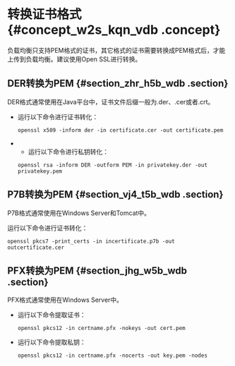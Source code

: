 # 转换证书格式 {#concept_w2s_kqn_vdb .concept}

负载均衡只支持PEM格式的证书，其它格式的证书需要转换成PEM格式后，才能上传到负载均衡。建议使用Open SSL进行转换。

## DER转换为PEM {#section_zhr_h5b_wdb .section}

DER格式通常使用在Java平台中，证书文件后缀一般为.der、.cer或者.crt。

-   运行以下命令进行证书转化：

    ```
    openssl x509 -inform der -in certificate.cer -out certificate.pem
    ```

-   -   运行以下命令进行私钥转化：

    ```
    openssl rsa -inform DER -outform PEM -in privatekey.der -out privatekey.pem
    ```


## P7B转换为PEM {#section_vj4_t5b_wdb .section}

P7B格式通常使用在Windows Server和Tomcat中。

运行以下命令进行证书转化：

```
openssl pkcs7 -print_certs -in incertificate.p7b -out outcertificate.cer
```

## PFX转换为PEM {#section_jhg_w5b_wdb .section}

PFX格式通常使用在Windows Server中。

-   运行以下命令提取证书：

    ```
    openssl pkcs12 -in certname.pfx -nokeys -out cert.pem
    ```

-   运行以下命令提取私钥：

    ```
    openssl pkcs12 -in certname.pfx -nocerts -out key.pem -nodes
    ```


